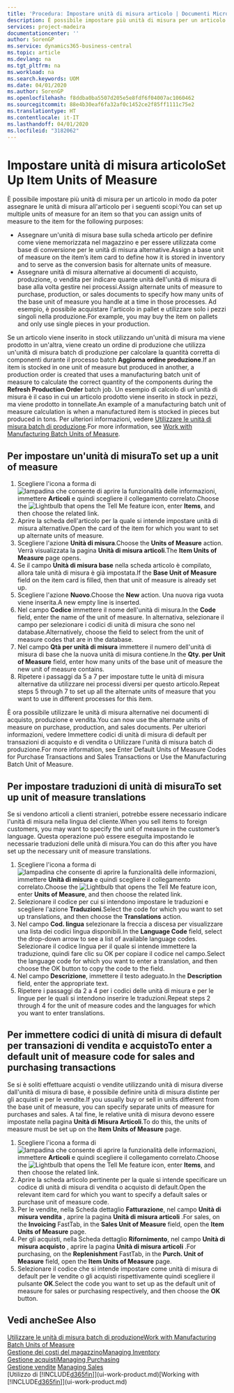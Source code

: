 ```yaml
---
title: 'Procedura: Impostare unità di misura articolo | Documenti Microsoft'
description: È possibile impostare più unità di misura per un articolo in modo da poter assegnare le unità di misura all'articolo.
services: project-madeira
documentationcenter: ''
author: SorenGP
ms.service: dynamics365-business-central
ms.topic: article
ms.devlang: na
ms.tgt_pltfrm: na
ms.workload: na
ms.search.keywords: UOM
ms.date: 04/01/2020
ms.author: SorenGP
ms.openlocfilehash: f8ddba0ba5507d205e5e8fdf6f04007ac1060462
ms.sourcegitcommit: 88e4b30eaf6fa32af0c1452ce2f85ff1111c75e2
ms.translationtype: HT
ms.contentlocale: it-IT
ms.lasthandoff: 04/01/2020
ms.locfileid: "3182062"
---
```

# <a name="set-up-item-units-of-measure"></a><span data-ttu-id="4fd13-103">Impostare unità di misura articolo</span><span class="sxs-lookup"><span data-stu-id="4fd13-103">Set Up Item Units of Measure</span></span>
<span data-ttu-id="4fd13-104">È possibile impostare più unità di misura per un articolo in modo da poter assegnare le unità di misura all'articolo per i seguenti scopi:</span><span class="sxs-lookup"><span data-stu-id="4fd13-104">You can set up multiple units of measure for an item so that you can assign units of measure to the item for the following purposes:</span></span>

- <span data-ttu-id="4fd13-105">Assegnare un'unità di misura base sulla scheda articolo per definire come viene memorizzata nel magazzino e per essere utilizzata come base di conversione per le unità di misura alternative.</span><span class="sxs-lookup"><span data-stu-id="4fd13-105">Assign a base unit of measure on the item’s item card to define how it is stored in inventory and to serve as the conversion basis for alternate units of measure.</span></span>
- <span data-ttu-id="4fd13-106">Assegnare unità di misura alternative ai documenti di acquisto, produzione, o vendita per indicare quante unità dell'unità di misura di base alla volta gestire nei processi.</span><span class="sxs-lookup"><span data-stu-id="4fd13-106">Assign alternate units of measure to purchase, production, or sales documents to specify how many units of the base unit of measure you handle at a time in those processes.</span></span> <span data-ttu-id="4fd13-107">Ad esempio, è possibile acquistare l'articolo in pallet e utilizzare solo i pezzi singoli nella produzione.</span><span class="sxs-lookup"><span data-stu-id="4fd13-107">For example, you may buy the item on pallets and only use single pieces in your production.</span></span>

<span data-ttu-id="4fd13-108">Se un articolo viene inserito in stock utilizzando un'unità di misura ma viene prodotto in un'altra, viene creato un ordine di produzione che utilizza un'unità di misura batch di produzione per calcolare la quantità corretta di componenti durante il processo batch **Aggiorna ordine produzione**.</span><span class="sxs-lookup"><span data-stu-id="4fd13-108">If an item is stocked in one unit of measure but produced in another, a production order is created that uses a manufacturing batch unit of measure to calculate the correct quantity of the components during the **Refresh Production Order** batch job.</span></span> <span data-ttu-id="4fd13-109">Un esempio di calcolo di un'unità di misura è il caso in cui un articolo prodotto viene inserito in stock in pezzi, ma viene prodotto in tonnellate.</span><span class="sxs-lookup"><span data-stu-id="4fd13-109">An example of a manufacturing batch unit of measure calculation is when a manufactured item is stocked in pieces but produced in tons.</span></span> <span data-ttu-id="4fd13-110">Per ulteriori informazioni, vedere [Utilizzare le unità di misura batch di produzione](production-how-to-use-the-manufacturing-batch-unit-of-measure.md).</span><span class="sxs-lookup"><span data-stu-id="4fd13-110">For more information, see [Work with Manufacturing Batch Units of Measure](production-how-to-use-the-manufacturing-batch-unit-of-measure.md).</span></span>

## <a name="to-set-up-a-unit-of-measure"></a><span data-ttu-id="4fd13-111">Per impostare un'unità di misura</span><span class="sxs-lookup"><span data-stu-id="4fd13-111">To set up a unit of measure</span></span>
1. <span data-ttu-id="4fd13-112">Scegliere l'icona a forma di ![lampadina che consente di aprire la funzionalità delle informazioni](media/ui-search/search_small.png "Informazioni sull'operazione che si desidera eseguire"), immettere **Articoli** e quindi scegliere il collegamento correlato.</span><span class="sxs-lookup"><span data-stu-id="4fd13-112">Choose the ![Lightbulb that opens the Tell Me feature](media/ui-search/search_small.png "Tell me what you want to do") icon, enter **Items**, and then choose the related link.</span></span>
2. <span data-ttu-id="4fd13-113">Aprire la scheda dell'articolo per la quale si intende impostare unità di misura alternative.</span><span class="sxs-lookup"><span data-stu-id="4fd13-113">Open the card of the item for which you want to set up alternate units of measure.</span></span>
3. <span data-ttu-id="4fd13-114">Scegliere l'azione **Unità di misura**.</span><span class="sxs-lookup"><span data-stu-id="4fd13-114">Choose the **Units of Measure** action.</span></span> <span data-ttu-id="4fd13-115">Verrà visualizzata la pagina **Unità di misura articoli**.</span><span class="sxs-lookup"><span data-stu-id="4fd13-115">The **Item Units of Measure** page opens.</span></span>
4. <span data-ttu-id="4fd13-116">Se il campo **Unità di misura base** nella scheda articolo è compilato, allora tale unità di misura è già impostata.</span><span class="sxs-lookup"><span data-stu-id="4fd13-116">If the **Base Unit of Measure** field on the item card is filled, then that unit of measure is already set up.</span></span>
5. <span data-ttu-id="4fd13-117">Scegliere l'azione **Nuovo**.</span><span class="sxs-lookup"><span data-stu-id="4fd13-117">Choose the **New** action.</span></span> <span data-ttu-id="4fd13-118">Una nuova riga vuota viene inserita.</span><span class="sxs-lookup"><span data-stu-id="4fd13-118">A new empty line is inserted.</span></span>
6. <span data-ttu-id="4fd13-119">Nel campo **Codice** immettere il nome dell'unità di misura.</span><span class="sxs-lookup"><span data-stu-id="4fd13-119">In the **Code** field, enter the name of the unit of measure.</span></span> <span data-ttu-id="4fd13-120">In alternativa, selezionare il campo per selezionare i codici di unità di misura che sono nel database.</span><span class="sxs-lookup"><span data-stu-id="4fd13-120">Alternatively, choose the field to select from the unit of measure codes that are in the database.</span></span>
7. <span data-ttu-id="4fd13-121">Nel campo **Qtà per unità di misura** immettere il numero dell'unità di misura di base che la nuova unità di misura contiene.</span><span class="sxs-lookup"><span data-stu-id="4fd13-121">In the **Qty. per Unit of Measure** field, enter how many units of the base unit of measure the new unit of measure contains.</span></span>
8. <span data-ttu-id="4fd13-122">Ripetere i passaggi da 5 a 7 per impostare tutte le unità di misura alternative da utilizzare nei processi diversi per questo articolo.</span><span class="sxs-lookup"><span data-stu-id="4fd13-122">Repeat steps 5 through 7 to set up all the alternate units of measure that you want to use in different processes for this item.</span></span>

<span data-ttu-id="4fd13-123">È ora possibile utilizzare le unità di misura alternative nei documenti di acquisto, produzione e vendita.</span><span class="sxs-lookup"><span data-stu-id="4fd13-123">You can now use the alternate units of measure on purchase, production, and sales documents.</span></span> <span data-ttu-id="4fd13-124">Per ulteriori informazioni, vedere Immettere codici di unità di misura di default per transazioni di acquisto e di vendita o Utilizzare l'unità di misura batch di produzione.</span><span class="sxs-lookup"><span data-stu-id="4fd13-124">For more information, see Enter Default Units of Measure Codes for Purchase Transactions and Sales Transactions or Use the Manufacturing Batch Unit of Measure.</span></span>

## <a name="to-set-up-unit-of-measure-translations"></a><span data-ttu-id="4fd13-125">Per impostare traduzioni di unità di misura</span><span class="sxs-lookup"><span data-stu-id="4fd13-125">To set up unit of measure translations</span></span>
<span data-ttu-id="4fd13-126">Se si vendono articoli a clienti stranieri, potrebbe essere necessario indicare l'unità di misura nella lingua del cliente.</span><span class="sxs-lookup"><span data-stu-id="4fd13-126">When you sell items to foreign customers, you may want to specify the unit of measure in the customer’s language.</span></span> <span data-ttu-id="4fd13-127">Questa operazione può essere eseguita impostando le necessarie traduzioni delle unità di misura.</span><span class="sxs-lookup"><span data-stu-id="4fd13-127">You can do this after you have set up the necessary unit of measure translations.</span></span>

1. <span data-ttu-id="4fd13-128">Scegliere l'icona a forma di ![lampadina che consente di aprire la funzionalità delle informazioni](media/ui-search/search_small.png "Informazioni sull'operazione che si desidera eseguire"), immettere **Unità di misura** e quindi scegliere il collegamento correlato.</span><span class="sxs-lookup"><span data-stu-id="4fd13-128">Choose the ![Lightbulb that opens the Tell Me feature](media/ui-search/search_small.png "Tell me what you want to do") icon, enter **Units of Measure**, and then choose the related link.</span></span>
2. <span data-ttu-id="4fd13-129">Selezionare il codice per cui si intendono impostare le traduzioni e scegliere l'azione **Traduzioni**.</span><span class="sxs-lookup"><span data-stu-id="4fd13-129">Select the code for which you want to set up translations, and then choose the **Translations** action.</span></span>
3. <span data-ttu-id="4fd13-130">Nel campo **Cod. lingua** selezionare la freccia a discesa per visualizzare una lista dei codici lingua disponibili.</span><span class="sxs-lookup"><span data-stu-id="4fd13-130">In the **Language Code** field, select the drop-down arrow to see a list of available language codes.</span></span> <span data-ttu-id="4fd13-131">Selezionare il codice lingua per il quale si intende immettere la traduzione, quindi fare clic su OK per copiare il codice nel campo.</span><span class="sxs-lookup"><span data-stu-id="4fd13-131">Select the language code for which you want to enter a translation, and then choose the OK button to copy the code to the field.</span></span>
4. <span data-ttu-id="4fd13-132">Nel campo **Descrizione**, immettere il testo adeguato.</span><span class="sxs-lookup"><span data-stu-id="4fd13-132">In the **Description** field, enter the appropriate text.</span></span>
5. <span data-ttu-id="4fd13-133">Ripetere i passaggi da 2 a 4 per i codici delle unità di misura e per le lingue per le quali si intendono inserire le traduzioni.</span><span class="sxs-lookup"><span data-stu-id="4fd13-133">Repeat steps 2 through 4 for the unit of measure codes and the languages for which you want to enter translations.</span></span>

## <a name="to-enter-a-default-unit-of-measure-code-for-sales-and-purchasing-transactions"></a><span data-ttu-id="4fd13-134">Per immettere codici di unità di misura di default per transazioni di vendita e acquisto</span><span class="sxs-lookup"><span data-stu-id="4fd13-134">To enter a default unit of measure code for sales and purchasing transactions</span></span>
<span data-ttu-id="4fd13-135">Se si è soliti effettuare acquisti o vendite utilizzando unità di misura diverse dall'unità di misura di base, è possibile definire unità di misura distinte per gli acquisti e per le vendite.</span><span class="sxs-lookup"><span data-stu-id="4fd13-135">If you usually buy or sell in units different from the base unit of measure, you can specify separate units of measure for purchases and sales.</span></span> <span data-ttu-id="4fd13-136">A tal fine, le relative unità di misura devono essere impostate nella pagina **Unità di Misura Articoli**.</span><span class="sxs-lookup"><span data-stu-id="4fd13-136">To do this, the units of measure must be set up on the **Item Units of Measure** page.</span></span>

1. <span data-ttu-id="4fd13-137">Scegliere l'icona a forma di ![lampadina che consente di aprire la funzionalità delle informazioni](media/ui-search/search_small.png "Informazioni sull'operazione che si desidera eseguire"), immettere **Articoli** e quindi scegliere il collegamento correlato.</span><span class="sxs-lookup"><span data-stu-id="4fd13-137">Choose the ![Lightbulb that opens the Tell Me feature](media/ui-search/search_small.png "Tell me what you want to do") icon, enter **Items**, and then choose the related link.</span></span>
2. <span data-ttu-id="4fd13-138">Aprire la scheda articolo pertinente per la quale si intende specificare un codice di unità di misura di vendita o acquisto di default.</span><span class="sxs-lookup"><span data-stu-id="4fd13-138">Open the relevant item card for which you want to specify a default sales or purchase unit of measure code.</span></span>
3. <span data-ttu-id="4fd13-139">Per le vendite, nella Scheda dettaglio **Fatturazione**, nel campo **Unità di misura vendita** , aprire la pagina **Unità di misura articoli** .</span><span class="sxs-lookup"><span data-stu-id="4fd13-139">For sales, on the **Invoicing** FastTab, in the **Sales Unit of Measure** field, open the **Item Units of Measure** page.</span></span>
4. <span data-ttu-id="4fd13-140">Per gli acquisti, nella Scheda dettaglio **Rifornimento**, nel campo **Unità di misura acquisto** , aprire la pagina **Unità di misura articoli** .</span><span class="sxs-lookup"><span data-stu-id="4fd13-140">For purchasing, on the **Replenishment** FastTab, in the **Purch. Unit of Measure** field, open the **Item Units of Measure** page.</span></span>
5. <span data-ttu-id="4fd13-141">Selezionare il codice che si intende impostare come unità di misura di default per le vendite o gli acquisti rispettivamente quindi scegliere il pulsante **OK**.</span><span class="sxs-lookup"><span data-stu-id="4fd13-141">Select the code you want to set up as the default unit of measure for sales or purchasing respectively, and then choose the **OK** button.</span></span>

## <a name="see-also"></a><span data-ttu-id="4fd13-142">Vedi anche</span><span class="sxs-lookup"><span data-stu-id="4fd13-142">See Also</span></span>
[<span data-ttu-id="4fd13-143">Utilizzare le unità di misura batch di produzione</span><span class="sxs-lookup"><span data-stu-id="4fd13-143">Work with Manufacturing Batch Units of Measure</span></span>](production-how-to-use-the-manufacturing-batch-unit-of-measure.md)  
[<span data-ttu-id="4fd13-144">Gestione dei costi del magazzino</span><span class="sxs-lookup"><span data-stu-id="4fd13-144">Managing Inventory</span></span>](inventory-manage-inventory.md)  
[<span data-ttu-id="4fd13-145">Gestione acquisti</span><span class="sxs-lookup"><span data-stu-id="4fd13-145">Managing Purchasing</span></span>](purchasing-manage-purchasing.md)  
<span data-ttu-id="4fd13-146">[Gestione vendite](sales-manage-sales.md)  </span><span class="sxs-lookup"><span data-stu-id="4fd13-146">[Managing Sales](sales-manage-sales.md)  </span></span>  
<span data-ttu-id="4fd13-147">[Utilizzo di [!INCLUDE[d365fin](includes/d365fin_md.md)]](ui-work-product.md)</span><span class="sxs-lookup"><span data-stu-id="4fd13-147">[Working with [!INCLUDE[d365fin](includes/d365fin_md.md)]](ui-work-product.md)</span></span>
